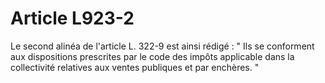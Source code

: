 # Article L923-2

Le second alinéa de l'article L. 322-9 est ainsi rédigé :   " Ils se conforment aux dispositions prescrites par le code des impôts applicable dans la collectivité relatives aux ventes publiques et par enchères. "